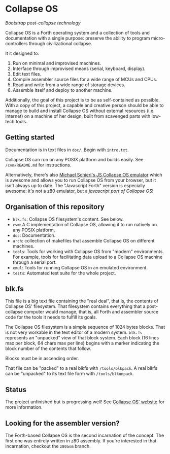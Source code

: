 # Collapse OS

*Bootstrap post-collapse technology*

Collapse OS is a Forth operating system and a collection of tools and
documentation with a single purpose: preserve the ability to program micro-
controllers through civilizational collapse.

It it designed to:

1. Run on minimal and improvised machines.
2. Interface through improvised means (serial, keyboard, display).
3. Edit text files.
4. Compile assembler source files for a wide range of MCUs and CPUs.
5. Read and write from a wide range of storage devices.
6. Assemble itself and deploy to another machine.

Additionally, the goal of this project is to be as self-contained as possible.
With a copy of this project, a capable and creative person should be able to
manage to build and install Collapse OS without external resources (i.e.
internet) on a machine of her design, built from scavenged parts with low-tech
tools.

## Getting started

Documentation is in text files in `doc/`. Begin with `intro.txt`.

Collapse OS can run on any POSIX platform and builds easily.
See `/cvm/README.md` for instructions.

Alternatively, there's also [Michael Schierl's JS Collapse OS emulator][jsemul]
which is awesome and allows you to run Collapse OS from your browser, but it
isn't always up to date. The "Javascript Forth" version is especially awesome:
it's not a z80 emulator, but a *javascript port of Collapse OS*!

## Organisation of this repository

* `blk.fs`: Collapse OS filesystem's content. See below.
* `cvm`: A C implementation of Collapse OS, allowing it to run natively on any
         POSIX platform.
* `doc`: Documentation.
* `arch`: collection of makefiles that assemble Collapse OS on different
          machines.
* `tools`: Tools for working with Collapse OS from "modern" environments. For
           example, tools for facilitating data upload to a Collapse OS machine
           through a serial port.
* `emul`: Tools for running Collapse OS in an emulated environment.
* `tests`: Automated test suite for the whole project.

## blk.fs

This file is a big text file containing the "real deal", that is, the contents
of Collapse OS' filesystem. That filesystem contains everything that a
post-collapse computer would manage, that is, all Forth and assembler source
code for the tools it needs to fulfill its goals.

The Collapse OS filesystem is a simple sequence of 1024 bytes blocks. That is
not very workable in the text editor of a modern system. `blk.fs` represents an
"unpacked" view of that block system. Each block (16 lines max per block, 64
chars max per line) begins with a marker indicating the block number of the
contents that follow.

Blocks must be in ascending order.

That file can be "packed" to a real blkfs with `/tools/blkpack`. A real blkfs
can be "unpacked" to its text file form with `/tools/blkunpack`.

## Status

The project unfinished but is progressing well! See [Collapse OS' website][web]
for more information.

## Looking for the assembler version?

The Forth-based Collapse OS is the second incarnation of the concept. The first
one was entirely written in z80 assembly. If you're interested in that
incarnation, checkout the `z80asm` branch.

[web]: https://collapseos.org
[jsemul]: https://schierlm.github.io/CollapseOS-Web-Emulator/
